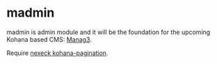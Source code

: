madmin
======

madmin is admin module and it will be the foundation for the upcoming Kohana based CMS: [Manag3](https://github.com/kusmayadi/Manag3).

Require [nexeck kohana-pagination](https://github.com/nexeck/kohana-pagination.git).
